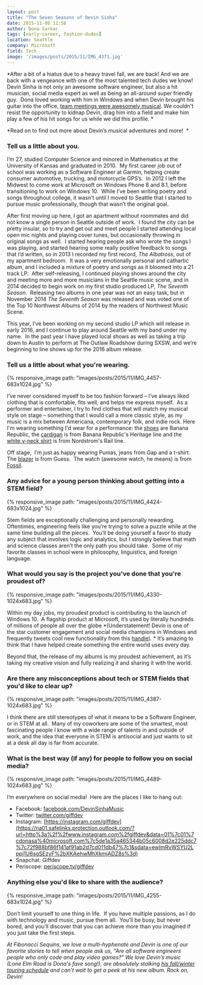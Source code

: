```yaml
---
layout: post
title: "The Seven Seasons of Devin Sinha"
date: 2015-11-08 11:58
author: Dona Sarkar
tags: [early-career, fashion-dudes]
location: Seattle
company: Microsoft
field: Tech
image: '/images/posts/2015/11/IMG_4371.jpg'
---
```


*After a bit of a hiatus due to a heavy travel fall, we are back! And we are back with a vengeance with one of the most talented tech dudes we know! Devin Sinha is not only an awesome software engineer, but also a hit musician, social media expert as well as being an all-around super friendly guy.  Dona loved working with him in Windows and when Devin brought his guitar into the office, [team meetings were awesomely musical](https://www.facebook.com/literati/videos/vb.2204306/10103858457941173/?type=2&theater). We couldn't resist the opportunity to kidnap Devin, drag him into a field and make him play a few of his hit songs for us while we did this profile. *

*Read on to find out more about Devin’s musical adventures and more!  *

### Tell us a little about you.

I’m 27, studied Computer Science and minored in Mathematics at the University of Kansas and graduated in 2010.  My first career job out of school was working as a Software Engineer at Garmin, helping create consumer automotive, trucking, and motorcycle GPS’s.  In 2012 I left the Midwest to come work at Microsoft on Windows Phone 8 and 8.1, before transitioning to work on Windows 10.  While I’ve been writing poetry and songs throughout college, it wasn’t until I moved to Seattle that I started to pursue music professionally, though that wasn’t the original goal.

After first moving up here, I got an apartment without roommates and did not know a single person in Seattle outside of work.  I found the city can be pretty insular, so to try and get out and meet people I started attending local open mic nights and playing cover tunes, but occasionally throwing in original songs as well.  I started hearing people ask who wrote the songs I was playing, and started hearing some really positive feedback to songs that I’d written, so in 2013 I recorded my first record, *The Albatross*, out of my apartment bedroom.  It was a very emotionally personal and cathartic album, and I included a mixture of poetry and songs as it bloomed into a 21 track LP.  After self-releasing, I continued playing shows around the city and meeting more and more musicians in the Seattle music scene, and in 2014 decided to begin work on my first studio produced LP, *The Seventh Season*.  Releasing two albums in one year was not an easy task, but in November 2014 *The Seventh Season* was released and was voted one of the Top 10 Northwest Albums of 2014 by the readers of Northwest Music Scene.

This year, I’ve been working on my second studio LP which will release in early 2016, and I continue to play around Seattle with my band under my name.  In the past year I have played local shows as well as taking a trip down to Austin to perform at The Outlaw Roadshow during SXSW, and we’re beginning to line shows up for the 2016 album release.

### Tell us a little about what you're wearing.

{% responsive_image path: "images/posts/2015/11/IMG_4457-683x1024.jpg" %}

I’ve never considered myself to be too fashion forward – I’ve always liked clothing that is comfortable, fits well, and helps me express myself.  As a performer and entertainer, I try to find clothes that will match my musical style on stage – something that I would call a more classic style, as my music is a mix between Americana, contemporary folk, and indie rock. Here I'm wearing something I'd wear for a performance: the [shoes](http://amzn.to/20EF4xP) are Banana Republic, the [cardigan](http://amzn.to/1Pw8nNJ) is from Banana Republic's Heritage line and the [white v-neck shirt](http://amzn.to/1QctxCe) is from Nordstrom's Rail line.

Off stage,  I’m just as happy wearing Pumas, jeans from Gap and a t-shirt. The [blazer](http://amzn.to/1QctIxm) is from Guess.  The watch (awesome watch, he means) is from [Fossil](http://amzn.to/20EFhAZ).

### Any advice for a young person thinking about getting into a STEM field?

{% responsive_image path: "images/posts/2015/11/IMG_4424-683x1024.jpg" %}

Stem fields are exceptionally challenging and personally rewarding.  Oftentimes, engineering feels like you’re trying to solve a puzzle while at the same time building all the pieces.  You’ll be doing yourself a favor to study any subject that involves logic and analytics, but I strongly believe that math and science classes aren’t the only path you should take.  Some of my favorite classes in school were in philosophy, linguistics, and foreign language.

### What would you say is the project you've done that you're proudest of?

{% responsive_image path: "images/posts/2015/11/IMG_4330-1024x683.jpg" %}

Within my day jobs, my proudest product is contributing to the launch of Windows 10.  A flagship product at Microsoft, it’s used by literally hundreds of millions of people all over the globe *(Understatement! Devin is one of the star customer engagement and social media champions in Windows and frequently tweets cool new functionality from this [handle](https://twitter.com/windowsinsider)). * It’s amazing to think that I have helped create something the entire world uses every day.

Beyond that, the release of my albums is my proudest achievement, as it’s taking my creative vision and fully realizing it and sharing it with the world.

### Are there any misconceptions about tech or STEM fields that you'd like to clear up?

{% responsive_image path: "images/posts/2015/11/IMG_4387-1024x683.jpg" %}

I think there are still stereotypes of what it means to be a Software Engineer, or in STEM at all.  Many of my coworkers are some of the smartest, most fascinating people I know with a wide range of talents in and outside of work, and the idea that everyone in STEM is antisocial and just wants to sit at a desk all day is far from accurate.

### What is the best way (if any) for people to follow you on social media?

{% responsive_image path: "images/posts/2015/11/IMG_4489-1024x683.jpg" %}

I’m everywhere on social media!  Here are the places I like to hang out:

- Facebook: [facebook.com/DevinSinhaMusic](https://na01.safelinks.protection.outlook.com/?url=http%3a%2f%2fwww.facebook.com%2fDevinSinhaMusic&data=01%7c01%7cdonasa%40microsoft.com%7c5de1a35a465344b05c6008d2e225ddc7%7c72f988bf86f141af91ab2d7cd011db47%7c1&sdata=Ip3cGdCdpM9RRVUgM6iHzqRchus6W71dAHMKTTGsaMI%3d)
- Twitter: [twitter.com/giffdev](https://na01.safelinks.protection.outlook.com/?url=http%3a%2f%2fwww.twitter.com%2fgiffdev&data=01%7c01%7cdonasa%40microsoft.com%7c5de1a35a465344b05c6008d2e225ddc7%7c72f988bf86f141af91ab2d7cd011db47%7c1&sdata=GrBWM2iWbMAAwruIvD0nYFo4kBV3qjsD%2fhGqzGYOwUU%3d)
- Instagram: [https://instagram.com/giffdev](https://na01.safelinks.protection.outlook.com/?url=http%3a%2f%2fwww.instagram.com%2fgiffdev&data=01%7c01%7cdonasa%40microsoft.com%7c5de1a35a465344b05c6008d2e225ddc7%7c72f988bf86f141af91ab2d7cd011db47%7c1&sdata=ewImRvWSYU2Lppj1U6sgSEzyF%2bXKAehwMhXkmjADZ8s%3d)
- Snapchat: Giffdev
- Periscope: [periscope.tv/giffdev](https://na01.safelinks.protection.outlook.com/?url=http%3a%2f%2fwww.periscope.tv%2fgiffdev&data=01%7c01%7cdonasa%40microsoft.com%7c5de1a35a465344b05c6008d2e225ddc7%7c72f988bf86f141af91ab2d7cd011db47%7c1&sdata=UqCDuU9WqO2T3uTFeR357DknwFV812d0W0KX6R2yxG8%3d)

### Anything else you'd like to share with the audience?

{% responsive_image path: "images/posts/2015/11/IMG_4255-683x1024.jpg" %}

Don’t limit yourself to one thing in life.  If you have multiple passions, as I do with technology and music, pursue them all.  You’ll be busy, but never bored, and you’ll discover that you can achieve more than you imagined if you just take the first steps.

*At Fibonacci Sequins, we love a multi-hyphenate and Devin is one of our favorite stories to tell when people ask us, "Are all software engineers people who only code and play video games?" We love Devin’s music (Lone Elm Road is Dona's fave song!), are absolutely stalking [his fall/winter touring schedule](http://www.devinsinha.com/tour-dates/) and can’t wait to get a peek at his new album. Rock on, Devin!*
